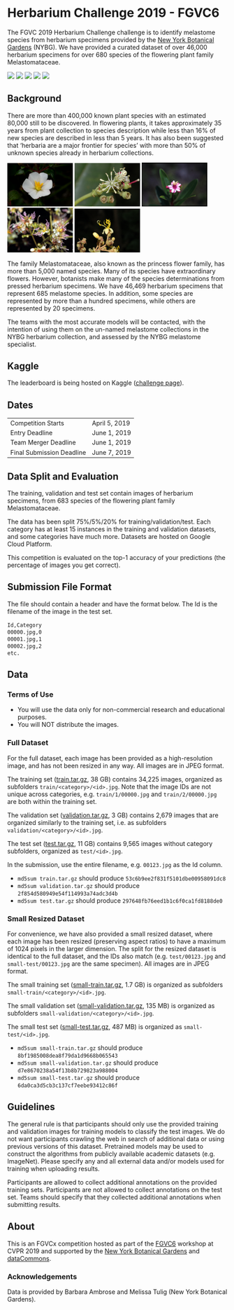 # Herbarium Challenge 2019 - FGVC6

The FGVC 2019 Herbarium Challenge challenge is to identify melastome species from herbarium specimens provided by the [New York Botanical Gardens](https://www.nybg.org/plant-research-and-conservation/) (NYBG). We have provided a curated dataset of over 46,000 herbarium specimens for over 680 species of the flowering plant family Melastomataceae.

<p float="left">
	<img src="./2019/assets/specimen1.jpg" width=150>
	<img src="./2019/assets/specimen2.jpg" width=150>
	<img src="./2019/assets/specimen3.jpg" width=150>
	<img src="./2019/assets/specimen4.jpg" width=150>
	<img src="./2019/assets/specimen5.jpg" width=150>
</p>

## Background
There are more than 400,000 known plant species with an estimated 80,000 still to be discovered. In flowering plants, it takes approximately 35 years from plant collection to species description while less than 16% of new species are described in less than 5 years. It has also been suggested that ‘herbaria are a major frontier for species’ with more than 50% of unknown species already in herbarium collections.

<p float="left">
	<img src="./2019/assets/plant1.jpg" width=150>
	<img src="./2019/assets/plant2.jpg" width=150>
	<img src="./2019/assets/plant3.jpg" width=150>
	<img src="./2019/assets/plant4.jpg" width=150>
	<img src="./2019/assets/plant5.jpg" width=150>
</p>

The family Melastomataceae, also known as the princess flower family, has more than 5,000 named species. Many of its species have extraordinary flowers. However, botanists make many of the species determinations from pressed herbarium specimens. We have 46,469 herbarium specimens that represent 685 melastome species. In addition, some species are represented by more than a hundred specimens, while others are represented by 20 specimens.

The teams with the most accurate models will be contacted, with the intention of using them on the un-named melastome collections in the NYBG herbarium collection, and assessed by the NYBG melastome specialist.

## Kaggle
The leaderboard is being hosted on Kaggle ([challenge page](https://www.kaggle.com/c/herbarium-2019-fgvc6)).

## Dates
|||
|------|---------------|
Competition Starts|April 5, 2019|
Entry Deadline|June 1, 2019|
Team Merger Deadline|June 1, 2019|
Final Submission Deadline|June 7, 2019|

## Data Split and Evaluation
The training, validation and test set contain images of herbarium specimens, from 683 species of the flowering plant family Melastomataceae.

The data has been split 75%/5%/20% for training/validation/test. Each category has at least 15 instances in the training and validation datasets, and some categories have much more. Datasets are hosted on Google Cloud Platform.

This competition is evaluated on the top-1 accuracy of your predictions (the percentage of images you get correct).

## Submission File Format
The file should contain a header and have the format below. The Id is the filename of the image in the test set.

    Id,Category
    00000.jpg,0
    00001.jpg,1
    00002.jpg,2
    etc.

## Data
### Terms of Use
* You will use the data only for non-commercial research and educational purposes.
* You will NOT distribute the images.

### Full Dataset
For the full dataset, each image has been provided as a high-resolution image, and has not been resized in any way. All images are in JPEG format.

The training set ([train.tar.gz](https://storage.googleapis.com/nybg/herbarium-2019-fgvc6/train.tar.gz), 38 GB) contains 34,225 images, organized as subfolders `train/<category>/<id>.jpg`. Note that the image IDs are not unique across categories, e.g. `train/1/00000.jpg` and `train/2/00000.jpg` are both within the training set.

The validation set ([validation.tar.gz](https://storage.googleapis.com/nybg/herbarium-2019-fgvc6/validation.tar.gz), 3 GB) contains 2,679 images that are organized similarly to the training set, i.e. as subfolders `validation/<category>/<id>.jpg`.

The test set ([test.tar.gz](https://storage.googleapis.com/nybg/herbarium-2019-fgvc6/test.tar.gz), 11 GB) contains 9,565 images without category subfolders, organized as `test/<id>.jpg`.

In the submission, use the entire filename, e.g. `00123.jpg` as the Id column.

* `md5sum train.tar.gz` should produce `53c6b9ee2f831f5101dbe00958091dc8`
* `md5sum validation.tar.gz` should produce `2f854d580949e54f114993a74adc3d4b`
* `md5sum test.tar.gz` should produce `297648fb76eed1b1c6f0ca1fd8188de0`

### Small Resized Dataset
For convenience, we have also provided a small resized dataset, where each image has been resized (preserving aspect ratios) to have a maximum of 1024 pixels in the larger dimension. The split for the resized dataset is identical to the full dataset, and the IDs also match (e.g. `test/00123.jpg` and `small-test/00123.jpg` are the same specimen). All images are in JPEG format.

The small training set ([small-train.tar.gz](https://storage.googleapis.com/nybg/herbarium-2019-fgvc6/small-train.tar.gz), 1.7 GB) is organized as subfolders `small-train/<category>/<id>.jpg`.

The small validation set ([small-validation.tar.gz](https://storage.googleapis.com/nybg/herbarium-2019-fgvc6/small-validation.tar.gz), 135 MB) is organized as subfolders `small-validation/<category>/<id>.jpg`.

The small test set ([small-test.tar.gz](https://storage.googleapis.com/nybg/herbarium-2019-fgvc6/small-test.tar.gz), 487 MB) is organized as `small-test/<id>.jpg`.

* `md5sum small-train.tar.gz` should produce `8bf1985008dea8f79da1d9668b065543`
* `md5sum small-validation.tar.gz` should produce `d7e8670238a54f13b8b729823a988004`
* `md5sum small-test.tar.gz` should produce `6da0ca3d5cb3c137cf7eebe93412c86f`

## Guidelines
The general rule is that participants should only use the provided training and validation images for training models to classify the test images. We do not want participants crawling the web in search of additional data or using previous versions of this dataset. Pretrained models may be used to construct the algorithms from publicly available academic datasets (e.g. ImageNet). Please specify any and all external data and/or models used for training when uploading results.

Participants are allowed to collect additional annotations on the provided training sets. Participants are not allowed to collect annotations on the test set. Teams should specify that they collected additional annotations when submitting results.

## About
This is an FGVCx competition hosted as part of the [FGVC6](https://sites.google.com/corp/view/fgvc6/home) workshop at CVPR 2019 and supported by the [New York Botanical Gardens](https://www.nybg.org/plant-research-and-conservation/) and [dataCommons](http://www.datacommons.org/).

### Acknowledgements
Data is provided by Barbara Ambrose and Melissa Tulig (New York Botanical Gardens).
